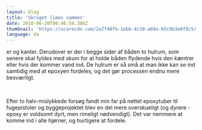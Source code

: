 ```yaml
---
layout: blog
title: 'Skroget limes sammen'
date: 2018-06-20T00:46:54.386Z
thumbnail: 'https://ucarecdn.com/2a7f48fb-1ebb-4c10-a69e-65c9b3e0f8c5/'
language: da
---
```


er og kanter. Derudover er der i begge sider af båden to hulrum, som senere skal fyldes med skum for at holde båden flydende hvis den kæntrer eller hvis der kommer vand ind. De hulrum er så små at man ikke kan se ind samtidig med at epoxyen fordeles, og det gør processen endnu mere besværligt.

<div class="dual-image-container">
  <img src="https://ucarecdn.com/9b9341a2-43d4-4516-84e5-83356cd8e52d/" alt="" class="dual-image-container__img" />
  <img src="https://ucarecdn.com/b1183c57-da7a-4d84-8435-b746669a35fb/" alt="" class="dual-image-container__img" />
</div>

Efter to halv-mislykkede forsøg fandt min far på nettet epoxytuber til fugepistoler og byggeprojektet blev en del mere overskueligt (og dyrere - epoxy er voldsomt dyrt, men rimeligt nødvendigt). Det var nemmere at komme ind i alle hjørner, og hurtigere at fordele.

<div class="dual-image-container">
  <img src="https://ucarecdn.com/2a7f48fb-1ebb-4c10-a69e-65c9b3e0f8c5/" alt="" class="dual-image-container__img" />
  <img src="https://ucarecdn.com/4938eead-4b08-4f50-8ae4-f01eb5f1e575/" alt="" class="dual-image-container__img" />
  <img src="https://ucarecdn.com/a8c3f70c-311a-476e-830c-465fa878c352/" alt="" class="dual-image-container__img" />
  <img src="https://ucarecdn.com/5b655f71-c8ae-4dfe-989e-c40773379264/" alt="" class="dual-image-container__img" />
</div>
